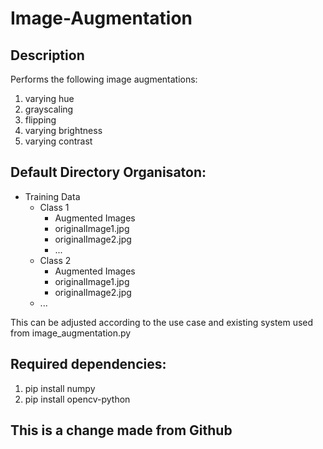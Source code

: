 # Image-Augmentation

## Description

Performs the following image augmentations:

1. varying hue
2. grayscaling
3. flipping
4. varying brightness
5. varying contrast

## Default Directory Organisaton:

- Training Data
  - Class 1
    - Augmented Images
    - originalImage1.jpg
    - originalImage2.jpg
    - ...
  - Class 2
    - Augmented Images
    - originalImage1.jpg
    - originalImage2.jpg
  - ...

This can be adjusted according to the use case and existing system used from image_augmentation.py

## Required dependencies:

1. pip install numpy
2. pip install opencv-python

## This is a change made from Github
